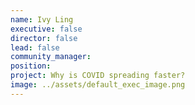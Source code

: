 ```yaml
---
name: Ivy Ling
executive: false
director: false
lead: false
community_manager: 
position:  
project: Why is COVID spreading faster?
image: ../assets/default_exec_image.png
---
```


